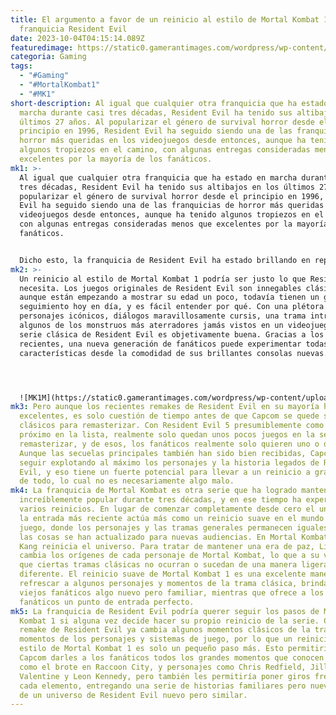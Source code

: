 ```yaml
---
title: El argumento a favor de un reinicio al estilo de Mortal Kombat 1 para la
  franquicia Resident Evil
date: 2023-10-04T04:15:14.089Z
featuredimage: https://static0.gamerantimages.com/wordpress/wp-content/uploads/2023/10/mortal-kombat-1-cover-x-resident-evil.jpg?q=50&fit=contain&w=1140&h=&dpr=1.5
categoria: Gaming
tags:
  - "#Gaming"
  - "#MortalKombat1"
  - "#MK1"
short-description: Al igual que cualquier otra franquicia que ha estado en
  marcha durante casi tres décadas, Resident Evil ha tenido sus altibajos en los
  últimos 27 años. Al popularizar el género de survival horror desde el
  principio en 1996, Resident Evil ha seguido siendo una de las franquicias de
  horror más queridas en los videojuegos desde entonces, aunque ha tenido
  algunos tropiezos en el camino, con algunas entregas consideradas menos que
  excelentes por la mayoría de los fanáticos.
mk1: >-
  Al igual que cualquier otra franquicia que ha estado en marcha durante casi
  tres décadas, Resident Evil ha tenido sus altibajos en los últimos 27 años. Al
  popularizar el género de survival horror desde el principio en 1996, Resident
  Evil ha seguido siendo una de las franquicias de horror más queridas en los
  videojuegos desde entonces, aunque ha tenido algunos tropiezos en el camino,
  con algunas entregas consideradas menos que excelentes por la mayoría de los
  fanáticos.


  Dicho esto, la franquicia de Resident Evil ha estado brillando en repetidas ocasiones recientemente, pero aunque la serie esté prosperando en este momento, un reinicio puede ser inevitable. En lugar de reiniciar toda la serie desde cero, un futuro reinicio de Resident Evil podría beneficiarse mucho más de un reinicio al estilo de Mortal Kombat 1, donde el universo y los personajes se actualicen para una nueva generación.
mk2: >-
  Un reinicio al estilo de Mortal Kombat 1 podría ser justo lo que Resident Evil
  necesita. Los juegos originales de Resident Evil son innegables clásicos, y
  aunque están empezando a mostrar su edad un poco, todavía tienen un gran
  seguimiento hoy en día, y es fácil entender por qué. Con una plétora de
  personajes icónicos, diálogos maravillosamente cursis, una trama intrigante y
  algunos de los monstruos más aterradores jamás vistos en un videojuego, la
  serie clásica de Resident Evil es objetivamente buena. Gracias a los remakes
  recientes, una nueva generación de fanáticos puede experimentar todas esas
  características desde la comodidad de sus brillantes consolas nuevas.




  ![MK1M](https://static0.gamerantimages.com/wordpress/wp-content/uploads/2023/09/resident-evil-2-key-art.jpg?q=50&fit=crop&w=1500&dpr=1.5 "MK1M")
mk3: Pero aunque los recientes remakes de Resident Evil en su mayoría han sido
  excelentes, es solo cuestión de tiempo antes de que Capcom se quede sin juegos
  clásicos para remasterizar. Con Resident Evil 5 presumiblemente como el
  próximo en la lista, realmente solo quedan unos pocos juegos en la serie por
  remasterizar, y de esos, los fanáticos realmente solo quieren uno o dos.
  Aunque las secuelas principales también han sido bien recibidas, Capcom querrá
  seguir explotando al máximo los personajes y la historia legados de Resident
  Evil, y eso tiene un fuerte potencial para llevar a un reinicio a gran escala
  de todo, lo cual no es necesariamente algo malo.
mk4: La franquicia de Mortal Kombat es otra serie que ha logrado mantenerse
  increíblemente popular durante tres décadas, y en ese tiempo ha experimentado
  varios reinicios. En lugar de comenzar completamente desde cero el universo,
  la entrada más reciente actúa más como un reinicio suave en el mundo del
  juego, donde los personajes y las tramas generales permanecen iguales, pero
  las cosas se han actualizado para nuevas audiencias. En Mortal Kombat 1, Liu
  Kang reinicia el universo. Para tratar de mantener una era de paz, Liu Kang
  cambia los orígenes de cada personaje de Mortal Kombat, lo que a su vez hace
  que ciertas tramas clásicas no ocurran o sucedan de una manera ligeramente
  diferente. El reinicio suave de Mortal Kombat 1 es una excelente manera de
  refrescar a algunos personajes y momentos de la trama clásica, brindando a los
  viejos fanáticos algo nuevo pero familiar, mientras que ofrece a los nuevos
  fanáticos un punto de entrada perfecto.
mk5: La franquicia de Resident Evil podría querer seguir los pasos de Mortal
  Kombat 1 si alguna vez decide hacer su propio reinicio de la serie. Cada
  remake de Resident Evil ya cambia algunos momentos clásicos de la trama,
  momentos de los personajes y sistemas de juego, por lo que un reinicio al
  estilo de Mortal Kombat 1 es solo un pequeño paso más. Esto permitiría a
  Capcom darles a los fanáticos todos los grandes momentos que conocen tan bien,
  como el brote en Raccoon City, y personajes como Chris Redfield, Jill
  Valentine y Leon Kennedy, pero también les permitiría poner giros frescos en
  cada elemento, entregando una serie de historias familiares pero nuevas dentro
  de un universo de Resident Evil nuevo pero similar.
---
```

